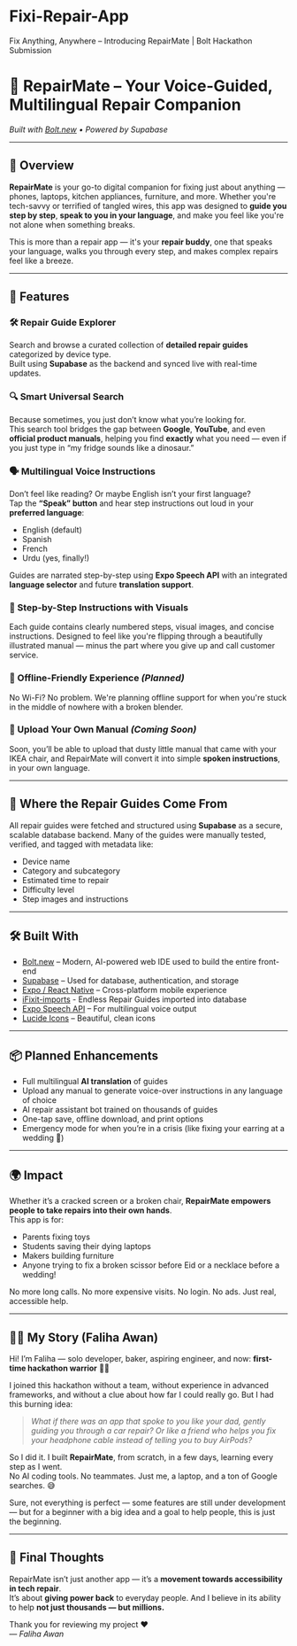 # Fixi-Repair-App
Fix Anything, Anywhere – Introducing RepairMate | Bolt Hackathon Submission

# 🔧 RepairMate – Your Voice-Guided, Multilingual Repair Companion  
_Built with [Bolt.new](https://bolt.new) • Powered by Supabase_

---

## 🌟 Overview

**RepairMate** is your go-to digital companion for fixing just about anything — phones, laptops, kitchen appliances, furniture, and more. Whether you're tech-savvy or terrified of tangled wires, this app was designed to **guide you step by step**, **speak to you in your language**, and make you feel like you're not alone when something breaks.

This is more than a repair app — it's your **repair buddy**, one that speaks your language, walks you through every step, and makes complex repairs feel like a breeze.

---

## 🚀 Features

### 🛠️ Repair Guide Explorer  
Search and browse a curated collection of **detailed repair guides** categorized by device type.  
Built using **Supabase** as the backend and synced live with real-time updates.

### 🔍 Smart Universal Search  
Because sometimes, you just don’t know what you’re looking for.  
This search tool bridges the gap between **Google**, **YouTube**, and even **official product manuals**, helping you find **exactly** what you need — even if you just type in “my fridge sounds like a dinosaur.”

### 🗣️ Multilingual Voice Instructions  
Don’t feel like reading? Or maybe English isn’t your first language?  
Tap the **“Speak” button** and hear step instructions out loud in your **preferred language**:  
- English (default)  
- Spanish  
- French  
- Urdu (yes, finally!)  

Guides are narrated step-by-step using **Expo Speech API** with an integrated **language selector** and future **translation support**.

### 📸 Step-by-Step Instructions with Visuals  
Each guide contains clearly numbered steps, visual images, and concise instructions. Designed to feel like you're flipping through a beautifully illustrated manual — minus the part where you give up and call customer service.

### 🔄 Offline-Friendly Experience *(Planned)*  
No Wi-Fi? No problem. We're planning offline support for when you're stuck in the middle of nowhere with a broken blender.

### 📄 Upload Your Own Manual *(Coming Soon)*  
Soon, you’ll be able to upload that dusty little manual that came with your IKEA chair, and RepairMate will convert it into simple **spoken instructions**, in your own language.

---

## 🧠 Where the Repair Guides Come From

All repair guides were fetched and structured using **Supabase** as a secure, scalable database backend. Many of the guides were manually tested, verified, and tagged with metadata like:  
- Device name  
- Category and subcategory  
- Estimated time to repair  
- Difficulty level  
- Step images and instructions

---

## 🛠️ Built With

- [Bolt.new](https://bolt.new) – Modern, AI-powered web IDE used to build the entire front-end  
- [Supabase](https://supabase.com) – Used for database, authentication, and storage  
- [Expo / React Native](https://expo.dev) – Cross-platform mobile experience
- [iFixit-imports](https://www.ifixit.com/) - Endless Repair Guides imported into database
- [Expo Speech API](https://docs.expo.dev/versions/latest/sdk/speech/) – For multilingual voice output  
- [Lucide Icons](https://lucide.dev) – Beautiful, clean icons  

---

## 📦 Planned Enhancements

- Full multilingual **AI translation** of guides  
- Upload any manual to generate voice-over instructions in any language of choice 
- AI repair assistant bot trained on thousands of guides  
- One-tap save, offline download, and print options  
- Emergency mode for when you’re in a crisis (like fixing your earring at a wedding 🫣)

---

## 🌍 Impact

Whether it’s a cracked screen or a broken chair, **RepairMate empowers people to take repairs into their own hands**.  
This app is for:
- Parents fixing toys  
- Students saving their dying laptops  
- Makers building furniture  
- Anyone trying to fix a broken scissor before Eid or a necklace before a wedding!

No more long calls. No more expensive visits. No login. No ads. Just real, accessible help.

---

## 👩‍💻 My Story (Faliha Awan)

Hi! I’m Faliha — solo developer, baker, aspiring engineer, and now: **first-time hackathon warrior** 👩‍🚀

I joined this hackathon without a team, without experience in advanced frameworks, and without a clue about how far I could really go. But I had this burning idea:  

> _What if there was an app that spoke to you like your dad, gently guiding you through a car repair? Or like a friend who helps you fix your headphone cable instead of telling you to buy AirPods?_  

So I did it. I built **RepairMate**, from scratch, in a few days, learning every step as I went.  
No AI coding tools. No teammates. Just me, a laptop, and a ton of Google searches. 😅

Sure, not everything is perfect — some features are still under development — but for a beginner with a big idea and a goal to help people, this is just the beginning.

---

## 🏁 Final Thoughts

RepairMate isn’t just another app — it’s a **movement towards accessibility in tech repair**.  
It’s about **giving power back** to everyday people. And I believe in its ability to help **not just thousands — but millions.**

Thank you for reviewing my project ❤️  
— _Faliha Awan_
